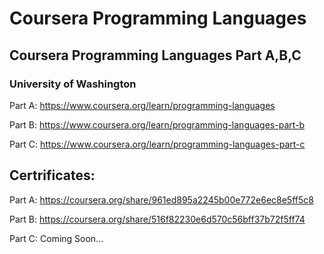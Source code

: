 # Coursera Programming Languages

## Coursera Programming Languages Part A,B,C

### University of Washington

Part A: https://www.coursera.org/learn/programming-languages

Part B: https://www.coursera.org/learn/programming-languages-part-b

Part C: https://www.coursera.org/learn/programming-languages-part-c


## Certrificates: 
Part A: https://coursera.org/share/961ed895a2245b00e772e6ec8e5ff5c8

Part B: https://coursera.org/share/516f82230e6d570c56bff37b72f5ff74

Part C: Coming Soon...
